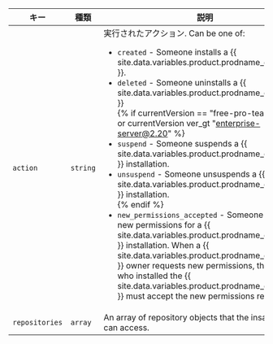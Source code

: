 | キー             | 種類       | 説明                                                               |
| -------------- | -------- | ---------------------------------------------------------------- |
| `action`       | `string` | 実行されたアクション. Can be one of:<ul><li>`created` - Someone installs a {{ site.data.variables.product.prodname_github_app }}.</li><li>`deleted` - Someone uninstalls a {{ site.data.variables.product.prodname_github_app }}</li>{% if currentVersion == "free-pro-team@latest" or currentVersion ver_gt "enterprise-server@2.20" %}<li>`suspend` - Someone suspends a {{ site.data.variables.product.prodname_github_app }} installation.</li><li>`unsuspend` - Someone unsuspends a {{ site.data.variables.product.prodname_github_app }} installation.</li>{% endif %}<li>`new_permissions_accepted` - Someone accepts new permissions for a {{ site.data.variables.product.prodname_github_app }} installation. When a {{ site.data.variables.product.prodname_github_app }} owner requests new permissions, the person who installed the {{ site.data.variables.product.prodname_github_app }} must accept the new permissions request. </li></ul>              |
| `repositories` | `array`  | An array of repository objects that the insatllation can access. |